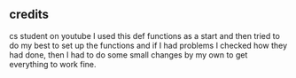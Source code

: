 ## credits

cs student on youtube
I used this def functions as a start and then tried to do my best to set up the functions and if I had problems I checked how they had done, then I had to do some small changes by my own to get everything to work fine.